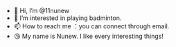 - 👋 Hi, I’m @11nunew
- 👀 I’m interested in playing badminton.
- 📫 How to reach me ：you can connect through email.
- 😘 My name is Nunew. I like every interesting things!
<!---
11nunew/11nunew is a ✨ special ✨ repository because its `README.md` (this file) appears on your GitHub profile.
You can click the Preview link to take a look at your changes.hhh
--->
